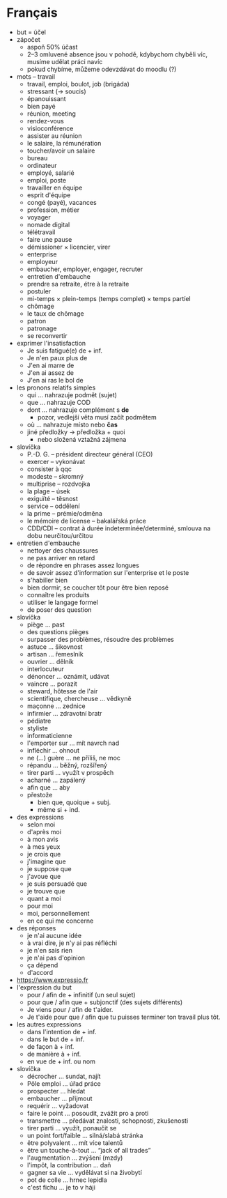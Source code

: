 # Français

- but = účel
- zápočet
	- aspoň 50% účast
	- 2–3 omluvené absence jsou v pohodě, kdybychom chyběli víc, musíme udělat práci navíc
	- pokud chybíme, můžeme odevzdávat do moodlu (?)
- mots – travail
	- travail, emploi, boulot, job (brigáda)
	- stressant (→ soucis)
	- épanouissant
	- bien payé
	- réunion, meeting
	- rendez-vous
	- visioconférence
	- assister au réunion
	- le salaire, la rémunération
	- toucher/avoir un salaire
	- bureau
	- ordinateur
	- employé, salarié
	- emploi, poste
	- travailler en équipe
	- esprit d'équipe
	- congé (payé), vacances
	- profession, métier
	- voyager
	- nomade digital
	- télétravail
	- faire une pause
	- démissioner × licencier, virer
	- enterprise
	- employeur
	- embaucher, employer, engager, recruter
	- entretien d'embauche
	- prendre sa retraite, étre à la retraite
	- postuler
	- mi-temps × plein-temps (temps complet) × temps partíel
	- chômage
	- le taux de chômage
	- patron
	- patronage
	- se reconvertir
- exprimer l'insatisfaction
	- Je suis fatigué(e) de + inf.
	- Je n'en paux plus de
	- J'en ai marre de
	- J'en ai assez de
	- J'en ai ras le bol de
- les pronons relatifs simples
	- qui … nahrazuje podmět (sujet)
	- que … nahrazuje COD
	- dont … nahrazuje complément s **de**
		- pozor, vedlejší věta musí začít podmětem
	- où … nahrazuje místo nebo **čas**
	- jiné předložky → předložka + quoi
		- nebo složená vztažná zájmena
- slovíčka
	- P.-D. G. – président directeur général (CEO)
	- exercer – vykonávat
	- consister à qqc
	- modeste – skromný
	- multiprise – rozdvojka
	- la plage – úsek
	- exiguïté – těsnost
	- service – oddělení
	- la prime – prémie/odměna
	- le mémoire de license – bakalářská práce
	- CDD/CDI – contrat à durée indeterminée/determiné, smlouva na dobu neurčitou/určitou
- entretien d'embauche
	- nettoyer des chaussures
	- ne pas arriver en retard
	- de répondre en phrases assez longues
	- de savoir assez d'information sur l'enterprise et le poste
	- s'habiller bien
	- bien dormir, se coucher tôt pour être bien reposé
	- connaître les produits
	- utiliser le langage formel
	- de poser des question
- slovíčka
	- piège … past
	- des questions pièges
	- surpasser des problèmes, résoudre des problèmes
	- astuce … šikovnost
	- artisan … řemeslník
	- ouvrier … dělník
	- interlocuteur
	- dénoncer … oznámit, udávat
	- vaincre … porazit
	- steward, hôtesse de l'air
	- scientifique, chercheuse … vědkyně
	- maçonne … zednice
	- infirmier … zdravotní bratr
	- pédiatre
	- styliste
	- informaticienne
	- l'emporter sur … mít navrch nad
	- infléchir … ohnout
	- ne (…) guère … ne příliš, ne moc
	- répandu … běžný, rozšířený
	- tirer parti … využít v prospěch
	- acharné … zapálený
	- afin que … aby
	- přestože
		- bien que, quoique + subj.
		- même si + ind.
- des expressions
	- selon moi
	- d'après moi
	- à mon avis
	- à mes yeux
	- je crois que
	- j'imagine que
	- je suppose que
	- j'avoue que
	- je suis persuadé que
	- je trouve que
	- quant a moi
	- pour moi
	- moi, personnellement
	- en ce qui me concerne
- des réponses
	- je n'ai aucune idée
	- à vrai dire, je n'y ai pas réfléchi
	- je n'en sais rien
	- je n'ai pas d'opinion
	- ça dépend
	- d'accord
- https://www.expressio.fr
- l'expression du but
	- pour / afin de + infinitif (un seul sujet)
	- pour que / afin que + subjonctif (des sujets différents)
	- Je viens pour / afin de t'aider.
	- Je t'aide pour que / afin que tu puisses terminer ton travail plus tôt.
- les autres expressions
	- dans l'intention de + inf.
	- dans le but de + inf.
	- de façon à + inf.
	- de manière à + inf.
	- en vue de + inf. ou nom
- slovíčka
	- décrocher … sundat, najít
	- Pôle emploi … úřad práce
	- prospecter … hledat
	- embaucher … přijmout
	- requérir … vyžadovat
	- faire le point … posoudit, zvážit pro a proti
	- transmettre … předávat znalosti, schopnosti, zkušenosti
	- tirer parti … využít, ponaučit se
	- un point fort/faible … silná/slabá stránka
	- être polyvalent … mít více talentů
	- être un touche-à-tout … “jack of all trades”
	- l'augmentation … zvýšení (mzdy)
	- l'impôt, la contribution … daň
	- gagner sa vie … vydělávat si na živobytí
	- pot de colle … hrnec lepidla
	- c'est fichu … je to v háji
